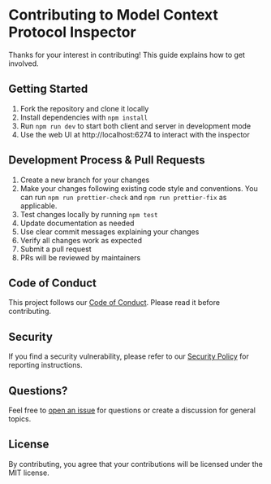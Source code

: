 # Contributing to Model Context Protocol Inspector

Thanks for your interest in contributing! This guide explains how to get involved.

## Getting Started

1. Fork the repository and clone it locally
2. Install dependencies with `npm install`
3. Run `npm run dev` to start both client and server in development mode
4. Use the web UI at http://localhost:6274 to interact with the inspector

## Development Process & Pull Requests

1. Create a new branch for your changes
2. Make your changes following existing code style and conventions. You can run `npm run prettier-check` and `npm run prettier-fix` as applicable.
3. Test changes locally by running `npm test`
4. Update documentation as needed
5. Use clear commit messages explaining your changes
6. Verify all changes work as expected
7. Submit a pull request
8. PRs will be reviewed by maintainers

## Code of Conduct

This project follows our [Code of Conduct](CODE_OF_CONDUCT.md). Please read it before contributing.

## Security

If you find a security vulnerability, please refer to our [Security Policy](SECURITY.md) for reporting instructions.

## Questions?

Feel free to [open an issue](https://github.com/modelcontextprotocol/mcp-inspector/issues) for questions or create a discussion for general topics.

## License

By contributing, you agree that your contributions will be licensed under the MIT license.
